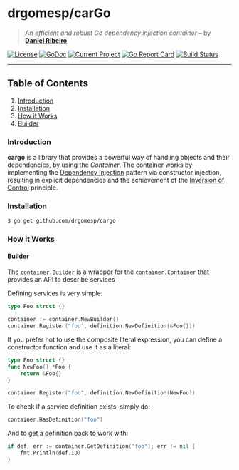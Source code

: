 # drgomesp/carGo

> *An efficient and robust Go dependency injection container* – by **[Daniel Ribeiro](https://github.com/drgomesp)**

[![License](https://img.shields.io/badge/liecense-MIT-blue.svg)](https://opensource.org/licenses/MIT) [![GoDoc](https://godoc.org/github.com/drgomesp/cargo?status.svg)](https://godoc.org/github.com/drgomesp/cargo) [![Current Project](https://img.shields.io/badge/current%20project-1.0.0-ff69cc.svg)](https://github.com/drgomesp/cargo/projects/1)
 [![Go Report Card](https://goreportcard.com/badge/github.com/drgomesp/cargo)](https://goreportcard.com/report/github.com/drgomesp/cargo) [![Build Status](https://travis-ci.org/drgomesp/cargo.svg?branch=master)](https://travis-ci.org/drgomesp/cargo) 

 

___

## Table of Contents

1. [Introduction](#introduction)
2. [Installation](#installation)
3. [How it Works](#how-it-works)
  1. [Builder](#builder)

### Introduction

**cargo** is a library that provides a powerful way of handling objects and 
 their dependencies, by using the *Container*. The container works
 by implementing the [Dependency Injection](https://en.wikipedia.org/wiki/Dependency_injection) 
 pattern via constructor injection, resulting in explicit dependencies and the achievement 
 of the [Inversion of Control](https://en.wikipedia.org/wiki/Inversion_of_control) principle.

### Installation

```bash
$ go get github.com/drgomesp/cargo
```

### How it Works

#### Builder

The `container.Builder` is a wrapper for the `container.Container` that provides an API to describe services

Defining services is very simple:

```go
type Foo struct {} 

container := container.NewBuilder()
container.Register("foo", definition.NewDefinition(&Foo{}))
```

If you prefer not to use the composite literal expression, you can define a constructor function and use it as a literal:

```go
type Foo struct {} 
func NewFoo() *Foo {
    return &Foo{}
}

container.Register("foo", definition.NewDefinition(NewFoo))
```

To check if a service definition exists, simply do:

```go
container.HasDefinition("foo")
```

And to get a definition back to work with:

```go
if def, err := container.GetDefinition("foo"); err != nil {
    fmt.Println(def.ID)
}
```

